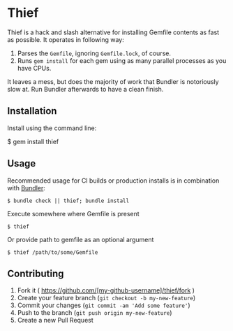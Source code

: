# Thief

Thief is a hack and slash alternative for installing Gemfile contents as fast as possible. It
operates in following way:

   1. Parses the `Gemfile`, ignoring `Gemfile.lock`, of course.
   2. Runs `gem install` for each gem using as many parallel processes as you have CPUs.

It leaves a mess, but does the majority of work that Bundler is notoriously slow at. Run Bundler
afterwards to have a clean finish.

## Installation

Install using the command line:

   $ gem install thief

## Usage

Recommended usage for CI builds or production installs is in combination with [Bundler](http://bundler.io/):

    $ bundle check || thief; bundle install

Execute somewhere where Gemfile is present

    $ thief

Or provide path to gemfile as an optional argument

    $ thief /path/to/some/Gemfile

## Contributing

1. Fork it ( https://github.com/[my-github-username]/thief/fork )
2. Create your feature branch (`git checkout -b my-new-feature`)
3. Commit your changes (`git commit -am 'Add some feature'`)
4. Push to the branch (`git push origin my-new-feature`)
5. Create a new Pull Request
